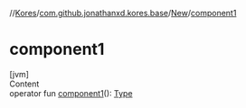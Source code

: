 //[Kores](../../index.md)/[com.github.jonathanxd.kores.base](../index.md)/[New](index.md)/[component1](component1.md)



# component1  
[jvm]  
Content  
operator fun [component1](component1.md)(): [Type](https://docs.oracle.com/javase/8/docs/api/java/lang/reflect/Type.html)  



